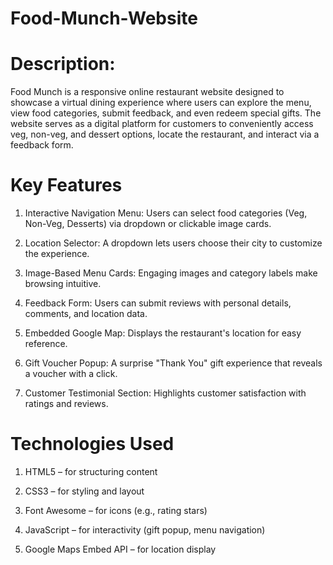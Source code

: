 # Food-Munch-Website
# Description:
Food Munch is a responsive online restaurant website designed to showcase a virtual dining experience where users can explore the menu, view food categories, submit feedback, and even redeem special gifts. The website serves as a digital platform for customers to conveniently access veg, non-veg, and dessert options, locate the restaurant, and interact via a feedback form.
# Key Features
1) Interactive Navigation Menu: Users can select food categories (Veg, Non-Veg, Desserts) via dropdown or clickable image cards.

2) Location Selector: A dropdown lets users choose their city to customize the experience.

3) Image-Based Menu Cards: Engaging images and category labels make browsing intuitive.

4) Feedback Form: Users can submit reviews with personal details, comments, and location data.

5) Embedded Google Map: Displays the restaurant's location for easy reference.

6) Gift Voucher Popup: A surprise "Thank You" gift experience that reveals a voucher with a click.

7) Customer Testimonial Section: Highlights customer satisfaction with ratings and reviews.
# Technologies Used
1) HTML5 – for structuring content

2) CSS3 – for styling and layout

3) Font Awesome – for icons (e.g., rating stars)

4) JavaScript – for interactivity (gift popup, menu navigation)

5) Google Maps Embed API – for location display


